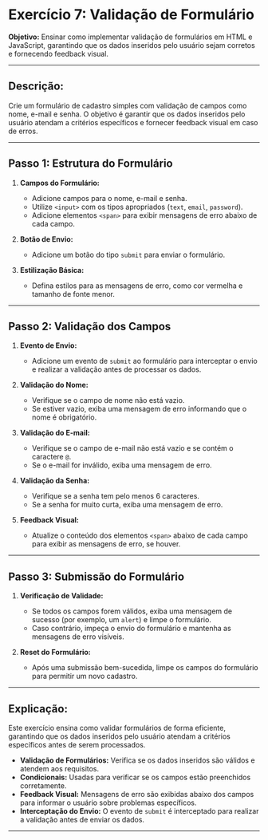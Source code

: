 # Exercício 7: Validação de Formulário

**Objetivo:** Ensinar como implementar validação de formulários em HTML e JavaScript, garantindo que os dados inseridos pelo usuário sejam corretos e fornecendo feedback visual.

---

## Descrição:

Crie um formulário de cadastro simples com validação de campos como nome, e-mail e senha. O objetivo é garantir que os dados inseridos pelo usuário atendam a critérios específicos e fornecer feedback visual em caso de erros.

---

## Passo 1: Estrutura do Formulário

1. **Campos do Formulário:**
   - Adicione campos para o nome, e-mail e senha.
   - Utilize `<input>` com os tipos apropriados (`text`, `email`, `password`).
   - Adicione elementos `<span>` para exibir mensagens de erro abaixo de cada campo.

2. **Botão de Envio:**
   - Adicione um botão do tipo `submit` para enviar o formulário.

3. **Estilização Básica:**
   - Defina estilos para as mensagens de erro, como cor vermelha e tamanho de fonte menor.

---

## Passo 2: Validação dos Campos

1. **Evento de Envio:**
   - Adicione um evento de `submit` ao formulário para interceptar o envio e realizar a validação antes de processar os dados.

2. **Validação do Nome:**
   - Verifique se o campo de nome não está vazio.
   - Se estiver vazio, exiba uma mensagem de erro informando que o nome é obrigatório.

3. **Validação do E-mail:**
   - Verifique se o campo de e-mail não está vazio e se contém o caractere `@`.
   - Se o e-mail for inválido, exiba uma mensagem de erro.

4. **Validação da Senha:**
   - Verifique se a senha tem pelo menos 6 caracteres.
   - Se a senha for muito curta, exiba uma mensagem de erro.

5. **Feedback Visual:**
   - Atualize o conteúdo dos elementos `<span>` abaixo de cada campo para exibir as mensagens de erro, se houver.

---

## Passo 3: Submissão do Formulário

1. **Verificação de Validade:**
   - Se todos os campos forem válidos, exiba uma mensagem de sucesso (por exemplo, um `alert`) e limpe o formulário.
   - Caso contrário, impeça o envio do formulário e mantenha as mensagens de erro visíveis.

2. **Reset do Formulário:**
   - Após uma submissão bem-sucedida, limpe os campos do formulário para permitir um novo cadastro.

---

## Explicação:

Este exercício ensina como validar formulários de forma eficiente, garantindo que os dados inseridos pelo usuário atendam a critérios específicos antes de serem processados.

- **Validação de Formulários:** Verifica se os dados inseridos são válidos e atendem aos requisitos.
- **Condicionais:** Usadas para verificar se os campos estão preenchidos corretamente.
- **Feedback Visual:** Mensagens de erro são exibidas abaixo dos campos para informar o usuário sobre problemas específicos.
- **Interceptação do Envio:** O evento de `submit` é interceptado para realizar a validação antes de enviar os dados.

---

